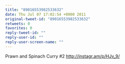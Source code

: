 ```yaml
---
title: "89016553982533632"
date: Thu Jul 07 17:02:54 +0000 2011
original-tweet-id: "89016553982533632"
retweets: 0
favorites: 0
reply-tweet-id: ""
reply-user-id: ""
reply-user-screen-name: ""
---
```

Prawn and Spinach Curry #2 http://instagr.am/p/HJv_9/
